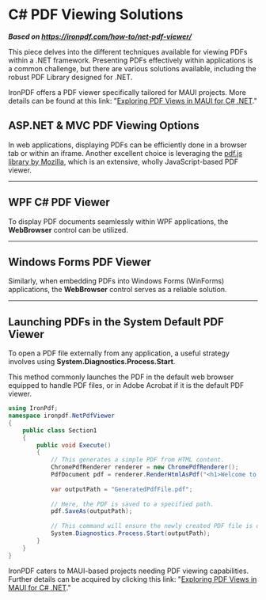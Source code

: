 # C# PDF Viewing Solutions

***Based on <https://ironpdf.com/how-to/net-pdf-viewer/>***


This piece delves into the different techniques available for viewing PDFs within a .NET framework. Presenting PDFs effectively within applications is a common challenge, but there are various solutions available, including the robust PDF Library designed for .NET.

IronPDF offers a PDF viewer specifically tailored for MAUI projects. More details can be found at this link: "[Exploring PDF Views in MAUI for C# .NET](https://www.ironpdf.com/tutorials/pdf-viewing/)."

## ASP.NET & MVC PDF Viewing Options

In web applications, displaying PDFs can be efficiently done in a browser tab or within an iframe. Another excellent choice is leveraging the [pdf.js library by Mozilla](https://mozilla.github.io/pdf.js/), which is an extensive, wholly JavaScript-based PDF viewer.

<hr class="separator">

## WPF C# PDF Viewer

To display PDF documents seamlessly within WPF applications, the **WebBrowser** control can be utilized.

<hr class="separator">

## Windows Forms PDF Viewer

Similarly, when embedding PDFs into Windows Forms (WinForms) applications, the **WebBrowser** control serves as a reliable solution.

<hr class="separator">

## Launching PDFs in the System Default PDF Viewer

To open a PDF file externally from any application, a useful strategy involves using **System.Diagnostics.Process.Start**.

This method commonly launches the PDF in the default web browser equipped to handle PDF files, or in Adobe Acrobat if it is the default PDF viewer.

```cs
using IronPdf;
namespace ironpdf.NetPdfViewer
{
    public class Section1
    {
        public void Execute()
        {
            // This generates a simple PDF from HTML content.
            ChromePdfRenderer renderer = new ChromePdfRenderer();
            PdfDocument pdf = renderer.RenderHtmlAsPdf("<h1>Welcome to IronPdf</h1>");
            
            var outputPath = "GeneratedPdfFile.pdf";
            
            // Here, the PDF is saved to a specified path.
            pdf.SaveAs(outputPath);
            
            // This command will ensure the newly created PDF file is opened in the default viewer.
            System.Diagnostics.Process.Start(outputPath);
        }
    }
}
```

IronPDF caters to MAUI-based projects needing PDF viewing capabilities. Further details can be acquired by clicking this link: "[Exploring PDF Views in MAUI for C# .NET](https://www.ironpdf.com/tutorials/pdf-viewing/)."